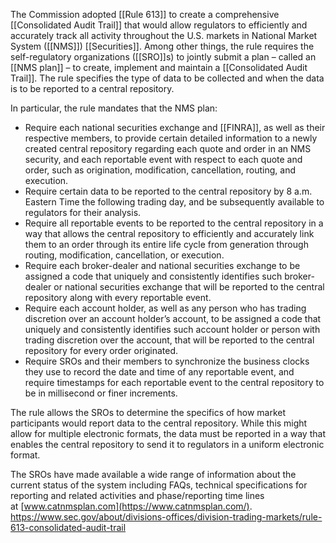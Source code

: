 
The Commission adopted [[Rule 613]] to create a comprehensive [[Consolidated Audit Trail]] that would allow regulators to efficiently and accurately track all activity throughout the U.S. markets in National Market System ([[NMS]]) [[Securities]]. Among other things, the rule requires the self-regulatory organizations ([[SRO]]s) to jointly submit a plan – called an [[NMS plan]] – to create, implement and maintain a [[Consolidated Audit Trail]]. The rule specifies the type of data to be collected and when the data is to be reported to a central repository.

In particular, the rule mandates that the NMS plan:

- Require each national securities exchange and [[FINRA]], as well as their respective members, to provide certain detailed information to a newly created central repository regarding each quote and order in an NMS security, and each reportable event with respect to each quote and order, such as origination, modification, cancellation, routing, and execution.
- Require certain data to be reported to the central repository by 8 a.m. Eastern Time the following trading day, and be subsequently available to regulators for their analysis.
- Require all reportable events to be reported to the central repository in a way that allows the central repository to efficiently and accurately link them to an order through its entire life cycle from generation through routing, modification, cancellation, or execution.
- Require each broker-dealer and national securities exchange to be assigned a code that uniquely and consistently identifies such broker-dealer or national securities exchange that will be reported to the central repository along with every reportable event.
- Require each account holder, as well as any person who has trading discretion over an account holder’s account, to be assigned a code that uniquely and consistently identifies such account holder or person with trading discretion over the account, that will be reported to the central repository for every order originated.
- Require SROs and their members to synchronize the business clocks they use to record the date and time of any reportable event, and require timestamps for each reportable event to the central repository to be in millisecond or finer increments.

The rule allows the SROs to determine the specifics of how market participants would report data to the central repository. While this might allow for multiple electronic formats, the data must be reported in a way that enables the central repository to send it to regulators in a uniform electronic format.

The SROs have made available a wide range of information about the current status of the system including FAQs, technical specifications for reporting and related activities and phase/reporting time lines at [www.catnmsplan.com](https://www.catnmsplan.com/).
https://www.sec.gov/about/divisions-offices/division-trading-markets/rule-613-consolidated-audit-trail
